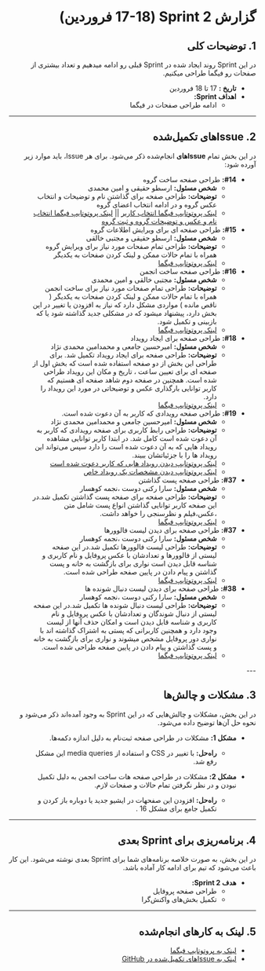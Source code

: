 <div dir="rtl" align="right">

# گزارش Sprint 2 (17-18 فروردین)

## 1. توضیحات کلی
در این Sprint روند ایجاد شده در Sprint قبلی رو ادامه میدهیم و تعداد بیشتری از صفحات رو فیگما طراحی میکنیم.

- **تاریخ‌ :** 17 تا 18 فروردین
- **اهداف Sprint:**
  - ادامه طراحی صفحات در فیگما
    

---

## <h2 dir="rtl"> 2. Issue‌های تکمیل‌شده </h2>
در این بخش تمام **Issue‌های** انجام‌شده ذکر می‌شود. برای هر Issue، باید موارد زیر آورده شود:

<ul dir="rtl">
  <li><strong>#14:</strong> طراحی صفحه ساخت گروه
    <ul>
      <li><strong>شخص مسئول:</strong> ارسطو حقیقی و امین محمدی</li>
      <li><strong>توضیحات:</strong> طراحی صفحه برای گذاشتن نام و توضیحات و انتخاب عکس گروه و در ادامه انتخاب اعضای گروه  
      </li>
      <li><a href="https://www.figma.com/proto/W1udGOCI5g6WOiMc4S9GMT/Social-Network---7gun?node-id=115-222&t=CtVyL0JKSfunsmsE-1">لینک پروتوتایپ فیگما انتخاب کاربر</a> || <a href="https://www.figma.com/proto/W1udGOCI5g6WOiMc4S9GMT/Social-Network---7gun?node-id=124-219&t=CtVyL0JKSfunsmsE-1">لینک پروتوتایپ فیگما انتخاب نام و عکس و توضیحات گروه و ثبت گروه</a></li>      </li>
    </ul>
  </li>
   <li><strong>#15:</strong> طراحی صفحه ای برای ویرایش اطلاعات گروه
    <ul>
      <li><strong>شخص مسئول:</strong> ارسطو حقیقی و مجتبی خالقی</li>
      <li><strong>توضیحات:</strong> طراحی تمام صفحات مورد نیاز برای ویرایش گروه همراه با تمام حالات ممکن و لینک کردن صفحات به یکدیگر 
      </li>
      <li><a href="https://www.figma.com/proto/W1udGOCI5g6WOiMc4S9GMT/Social-Network---7gun?node-id=159-329&t=CtVyL0JKSfunsmsE-1">لینک پروتوتایپ فیگما</a>      </li>
    </ul>
  </li>

   <li><strong>#16:</strong> طراحی صفحه ساخت انجمن
    <ul>
      <li><strong>شخص مسئول:</strong> مجتبی خالقی و امین محمدی</li>
      <li><strong>توضیحات:</strong> طراحی تمام صفحات مورد نیاز برای ساخت انجمن همراه با تمام حالات ممکن و لینک کردن صفحات به یکدیگر  ( ناقص مانده ) مواردی مشکل دارد که نیاز به افزودن یا تغییر در این بخش دارد، پیشنهاد میشود که در مشکلی جدید گذاشته شود یا که بازبینی و تکمیل شود.
      </li>
      <li><a href="https://www.figma.com/proto/W1udGOCI5g6WOiMc4S9GMT/Social-Network---7gun?node-id=193-599&t=YkNr69mfbPfeEM7k-1">لینک پروتوتایپ فیگما</a>      </li>
    </ul>
  </li>

  <li><strong>#18:</strong> طراحی صفحه برای ایجاد رویداد
    <ul>
      <li><strong>شخص مسئول:</strong> امیرحسین جامعی و محمدامین محمدی نژاد</li>
      <li><strong>توضیحات:</strong> طراحی صفحه برای ایجاد رویداد تکمیل شد. برای طراحی این بخش از دو صفحه استفاده شده است که بخش اول از صفحه ای برای تعیین ساعت ، تاریخ و مکان این رویداد طراحی شده است. همچنین در صفحه دوم شاهد صفحه ای هستیم که کاربر توانایی بارگذاری عکس و   توضیحاتی در مورد این رویداد را دارد.  
      </li>
      <li><a href="https://www.figma.com/proto/W1udGOCI5g6WOiMc4S9GMT/Social-Network---7gun?node-id=159-329&p=f&t=FmZRc1hCzX5yjElX-0&scaling=scale-down&content-scaling=fixed&page-id=0%3A1%3Cdiv%20dir%3D">لینک پروتوتایپ فیگما</a>      </li>
    </ul>
  </li>

  <li><strong>#19:</strong> طراحی صفحه رویدادی که کاربر به آن دعوت شده است.
    <ul>
      <li><strong>شخص مسئول:</strong> امیرحسین جامعی و محمدامین محمدی نژاد</li>
      <li><strong>توضیحات:</strong> طراحی رابط کاربری برای صفحه رویدادی که کاربر به آن دعوت شده است کامل شد. در ابتدا کاربر توانایی مشاهده رویداد هایی که به آن دعوت شده است را دارد سپس می‌تواند این رویداد ها را با جزئیاتشان ببیند.
      </li>
      <li><a href="https://www.figma.com/proto/mMeIpnlEtNaAbXq7518twv/profile?node-id=200-167&t=icVGY796C4MoLYIy-0&scaling=min-zoom&content-scaling=fixed&page-id=6%3A327">لینک پروتوتایپ دیدن رویداد هایی که کاربر دعوت شده است</a>      </li>
      <li><a href="https://www.figma.com/proto/mMeIpnlEtNaAbXq7518twv/profile?node-id=203-26&t=icVGY796C4MoLYIy-0&scaling=min-zoom&content-scaling=fixed&page-id=6%3A327">لینک پروتوتایپ دیدن مشخصات یک رویداد خاص</a>      </li>
    </ul>
  </li>

  <li><strong>#37:</strong> طراحی صفحه پست گذاشتن
    <ul>
      <li><strong>شخص مسئول:</strong> سارا رکنی دوست ،نجمه کوهسار</li>
      <li><strong>توضیحات:</strong>  طراحی صفحه برای صفحه پست گذاشتن تکمیل شد.در این صفحه کاربر توانایی گذاشتن انواع پست شامل متن ،عکس،فیلم و نظرسنجی را خواهد داشت.  </li>
      <li><a href="https://www.figma.com/proto/a5YCI4n0tDQ9PB6E29EBIf/Untitled?page-id=0%3A1&node-id=37-2&viewport=308%2C-733%2C1.07&t=29bPV1F5aBlCK953-1&scaling=scale-down&content-scaling=fixed&starting-point-node-id=37%3A2">لینک پروتوتایپ فیگما</a></li>
    </ul>
  </li>

  <li><strong>#37:</strong> طراحی صفحه برای دیدن لیست فالوورها
    <ul>
      <li><strong>شخص مسئول:</strong> سارا رکنی دوست ،نجمه کوهسار</li>
      <li><strong>توضیحات:</strong>  طراحی لیست فالوورها تکمیل شد.در این صفحه لیستی از فالوورها و تعدادشان با عکس پروفایل و نام کاربری و شناسه قابل دیدن است نواری برای بازگشت به خانه و پست گذاشتن و پیام دادن در پایین صفحه طراحی شده است.  </li>
      <li><a href="https://www.figma.com/proto/a5YCI4n0tDQ9PB6E29EBIf/Untitled?node-id=33-3&p=f&t=yEyeXsHejSsS8cx8-0&scaling=scale-down&content-scaling=fixed&page-id=33%3A2">لینک پروتوتایپ فیگما</a></li>
    </ul>
  </li>
<li><strong>#38:</strong> طراحی صفحه برای دیدن لیست دنبال شونده ها
    <ul>
      <li><strong>شخص مسئول:</strong> سارا رکنی دوست ،نجمه کوهسار</li>
      <li><strong>توضیحات:</strong>  طراحی لیست دنبال شونده ها تکمیل شد.در این صفحه لیستی از دنبال شوندگان و تعدادشان با عکس پروفایل و نام کاربری و شناسه قابل دیدن است و امکان حذف آنها از لیست وجود دارد و همچنین کاربرانی که پستی به اشتراک گذاشته اند با نواری دور پروفایل مشخص میشوند و نواری برای بازگشت به خانه و پست گذاشتن و پیام دادن در پایین صفحه طراحی شده است.  </li>
      <li><a href="https://www.figma.com/proto/a5YCI4n0tDQ9PB6E29EBIf/Untitled?node-id=60-28&t=974ZzOJuyaY0JA6t-0&scaling=scale-down&content-scaling=fixed&page-id=33%3A2">لینک پروتوتایپ فیگما</a></li>
    </ul>
  </li>
</ul>
---

## 3. مشکلات و چالش‌ها
در این بخش، مشکلات و چالش‌هایی که در این Sprint به وجود آمده‌اند ذکر می‌شود و نحوه حل آن‌ها توضیح داده می‌شود.

- **مشکل 1:** مشکلات در طراحی صفحه ثبت‌نام به دلیل اندازه دکمه‌ها.
  - **راه‌حل:** با تغییر در CSS و استفاده از media queries این مشکل رفع شد.


- **مشکل 2:** مشکلات در طراحی صفحه هات ساخت انجمن به دلیل تکمیل نبودن و در نظر نگرفتن تمام حالات و صفحات لازم.
  - **راه‌حل:** افزودن این صفحهات در ایشیو جدید یا دوباره باز کردن و تکمیل جامع برای مشکل 16 .
---

## 4. برنامه‌ریزی برای Sprint بعدی
در این بخش، به صورت خلاصه برنامه‌های شما برای Sprint بعدی نوشته می‌شود. این کار باعث می‌شود که تیم برای ادامه کار آماده باشد.

- **هدف Sprint 2:**
  - طراحی صفحه پروفایل
  - تکمیل بخش‌های واکنش‌گرا

---

## 5. لینک به کارهای انجام‌شده
- [لینک به پروتوتایپ فیگما](https://www.figma.com/file/xyz)
- [لینک به Issue‌های تکمیل‌شده در GitHub](https://github.com/username/repository/issues)

</div>
